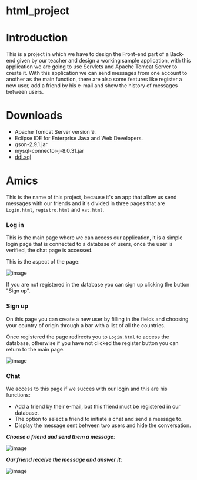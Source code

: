 # html_project

# Introduction

This is a project in which we have to design the Front-end part of a Back-end given by our teacher and design a working sample application, with this application we are going to use Servlets and Apache Tomcat Server to create it.
With this application we can send messages from one account to another as the main function, there are also some features like register a new user, add a friend by his e-mail and show the history of messages between users.

# Downloads

* Apache Tomcat Server version 9.
* Eclipse IDE for Enterprise Java and Web Developers.
* gson-2.9.1.jar
* mysql-connector-j-8.0.31.jar
* [ddl.sql]()

# Amics

This is the name of this project, because it's an app that allow us send messages with our friends and it's divided in three pages that are ```Login.html```, ```registro.html``` and ```xat.html```.

### Log in

This is the main page where we can access our application, it is a simple login page that is connected to a database of users, once the user is verified, the chat page is accessed.

This is the aspect of the page:

![image](https://github.com/SPiedra955/html_project/assets/114516225/78f0922e-6e1a-4600-bf46-3b0a4432485c)

If you are not registered in the database you can sign up clicking the button "Sign up".

### Sign up

On this page you can create a new user by filling in the fields and choosing your country of origin through a bar with a list of all the countries.

Once registered the page redirects you to ```Login.html``` to access the database, otherwise if you have not clicked the register button you can return to the main page.

![image](https://github.com/SPiedra955/html_project/assets/114516225/6b666c46-11a6-4202-a61e-b6610d1183c7)

### Chat

We access to this page if we succes with our login and this are his functions:

* Add a friend by their e-mail, but this friend must be registered in our database.
* The option to select a friend to initiate a chat and send a message to.
* Display the message sent between two users and hide the conversation.

___Choose a friend and send them a message___:

![image](https://github.com/SPiedra955/html_project/assets/114516225/d68e4d39-af0e-468b-af47-e5eeafa9e561)

___Our friend receive the message and answer it___:

![image](https://github.com/SPiedra955/html_project/assets/114516225/cb2a3128-2cb8-4dd9-9153-b0443c84ddac)

